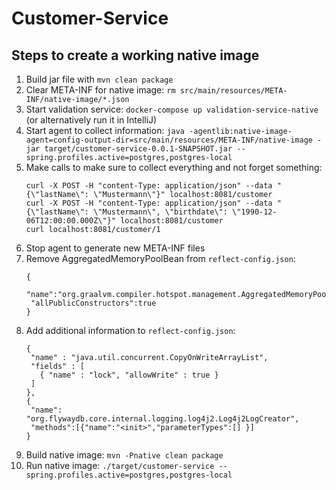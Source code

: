 # Customer-Service

## Steps to create a working native image

1. Build jar file with `mvn clean package`
1. Clear META-INF for native image: `rm src/main/resources/META-INF/native-image/*.json`
1. Start validation service: `docker-compose up validation-service-native` (or alternatively run it in IntelliJ)
1. Start agent to collect information: `java -agentlib:native-image-agent=config-output-dir=src/main/resources/META-INF/native-image -jar target/customer-service-0.0.1-SNAPSHOT.jar --spring.profiles.active=postgres,postgres-local`
1. Make calls to make sure to collect everything and not forget something: 
    ```
   curl -X POST -H "content-Type: application/json" --data "{\"lastName\": \"Mustermann\"}" localhost:8081/customer
   curl -X POST -H "content-Type: application/json" --data "{\"lastName\": \"Mustermann\", \"birthdate\": \"1990-12-06T12:00:00.000Z\"}" localhost:8081/customer
   curl localhost:8081/customer/1
   ```
1. Stop agent to generate new META-INF files
1. Remove AggregatedMemoryPoolBean from `reflect-config.json`:
    ```
   {
     "name":"org.graalvm.compiler.hotspot.management.AggregatedMemoryPoolBean",
     "allPublicConstructors":true
   }
   ```
1. Add additional information to `reflect-config.json`:
    ```
   {
     "name" : "java.util.concurrent.CopyOnWriteArrayList",
     "fields" : [
       { "name" : "lock", "allowWrite" : true }
     ]
   },
   {
     "name": "org.flywaydb.core.internal.logging.log4j2.Log4j2LogCreator",
     "methods":[{"name":"<init>","parameterTypes":[] }]
   }
   ```
1. Build native image: `mvn -Pnative clean package`
1. Run native image: `./target/customer-service --spring.profiles.active=postgres,postgres-local`